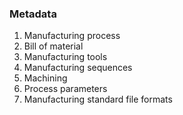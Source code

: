 ### Metadata

1. Manufacturing process
2. Bill of material 
3. Manufacturing tools
4. Manufacturing sequences
5. Machining 
6. Process parameters 
7. Manufacturing standard file formats 


